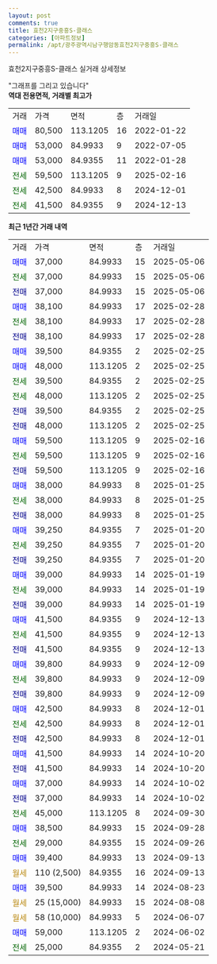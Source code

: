 ```yaml
---
layout: post
comments: true
title: 효천2지구중흥S-클래스
categories: [아파트정보]
permalink: /apt/광주광역시남구행암동효천2지구중흥S-클래스
---
```


효천2지구중흥S-클래스 실거래 상세정보

<script type="text/javascript">
  google.charts.load('current', {'packages':['line', 'corechart']});
  google.charts.setOnLoadCallback(drawChart);

  function drawChart() {
    var data = new google.visualization.DataTable();
    data.addColumn('date', '거래일');
    data.addColumn('number', "매매");
    data.addColumn('number', "전세");
    data.addColumn('number', "전매");

    data.addRows([[new Date(Date.parse("2025-05-06")), 37000, null, null], [new Date(Date.parse("2025-05-06")), null, 37000, null], [new Date(Date.parse("2025-05-06")), null, null, 37000], [new Date(Date.parse("2025-02-28")), 38100, null, null], [new Date(Date.parse("2025-02-28")), null, 38100, null], [new Date(Date.parse("2025-02-28")), null, null, 38100], [new Date(Date.parse("2025-02-25")), 39500, null, null], [new Date(Date.parse("2025-02-25")), 48000, null, null], [new Date(Date.parse("2025-02-25")), null, 39500, null], [new Date(Date.parse("2025-02-25")), null, 48000, null], [new Date(Date.parse("2025-02-25")), null, null, 39500], [new Date(Date.parse("2025-02-25")), null, null, 48000], [new Date(Date.parse("2025-02-16")), 59500, null, null], [new Date(Date.parse("2025-02-16")), null, 59500, null], [new Date(Date.parse("2025-02-16")), null, null, 59500], [new Date(Date.parse("2025-01-25")), 38000, null, null], [new Date(Date.parse("2025-01-25")), null, 38000, null], [new Date(Date.parse("2025-01-25")), null, null, 38000], [new Date(Date.parse("2025-01-20")), 39250, null, null], [new Date(Date.parse("2025-01-20")), null, 39250, null], [new Date(Date.parse("2025-01-20")), null, null, 39250], [new Date(Date.parse("2025-01-19")), 39000, null, null], [new Date(Date.parse("2025-01-19")), null, 39000, null], [new Date(Date.parse("2025-01-19")), null, null, 39000], [new Date(Date.parse("2024-12-13")), 41500, null, null], [new Date(Date.parse("2024-12-13")), null, 41500, null], [new Date(Date.parse("2024-12-13")), null, null, 41500], [new Date(Date.parse("2024-12-09")), 39800, null, null], [new Date(Date.parse("2024-12-09")), null, 39800, null], [new Date(Date.parse("2024-12-09")), null, null, 39800], [new Date(Date.parse("2024-12-01")), 42500, null, null], [new Date(Date.parse("2024-12-01")), null, 42500, null], [new Date(Date.parse("2024-12-01")), null, null, 42500], [new Date(Date.parse("2024-10-20")), 41500, null, null], [new Date(Date.parse("2024-10-20")), null, null, 41500], [new Date(Date.parse("2024-10-02")), 37000, null, null], [new Date(Date.parse("2024-10-02")), null, null, 37000], [new Date(Date.parse("2024-09-30")), null, 45000, null], [new Date(Date.parse("2024-09-28")), 38500, null, null], [new Date(Date.parse("2024-09-26")), null, 29000, null], [new Date(Date.parse("2024-09-13")), 39400, null, null], [new Date(Date.parse("2024-09-13")), null, null, null], [new Date(Date.parse("2024-08-23")), 39500, null, null], [new Date(Date.parse("2024-08-08")), null, null, null], [new Date(Date.parse("2024-06-07")), null, null, null], [new Date(Date.parse("2024-06-02")), 59000, null, null], [new Date(Date.parse("2024-05-21")), null, 25000, null]]);

    var options = {
      hAxis: {
        format: 'yyyy/MM/dd'
      },    
      lineWidth: 0,
      pointsVisible: true,    
      title: '최근 1년간 유형별 실거래가 분포',
      legend: { position: 'bottom' }
    };

    var formatter = new google.visualization.NumberFormat({pattern:'###,###'} );
    formatter.format(data, 1);
    formatter.format(data, 2);
    
    setTimeout(function() {
        var chart = new google.visualization.LineChart(document.getElementById('columnchart_material'));
        chart.draw(data, (options));
        document.getElementById('loading').style.display = 'none';
    }, 200);
  }
</script>


<div id="loading" style="z-index:20; display: block; margin-left: 0px">"그래프를 그리고 있습니다"</div>
<div id="columnchart_material" style="width: 95%; margin-left: 0px; display: block"></div>
<!-- contents start -->
<b>역대 전용면적, 거래별 최고가</b>
<table class="sortable">
    <tr>
      <td>거래</td>
      <td>가격</td>
      <td>면적</td>
      <td>층</td>
      <td>거래일</td>
    </tr>
        <tr>
          <td><a style="color: blue">매매</a></td>
          <td>80,500</td>
          <td>113.1205</td>
          <td>16</td>
          <td>2022-01-22</td>
        </tr>            <tr>
          <td><a style="color: blue">매매</a></td>
          <td>53,000</td>
          <td>84.9933</td>
          <td>9</td>
          <td>2022-07-05</td>
        </tr>            <tr>
          <td><a style="color: blue">매매</a></td>
          <td>53,000</td>
          <td>84.9355</td>
          <td>11</td>
          <td>2022-01-28</td>
        </tr>        
        <tr>
              <td><a style="color: darkgreen">전세</a></td>
              <td>59,500</td>
              <td>113.1205</td>
              <td>9</td>
              <td>2025-02-16</td>
            </tr>            <tr>
              <td><a style="color: darkgreen">전세</a></td>
              <td>42,500</td>
              <td>84.9933</td>
              <td>8</td>
              <td>2024-12-01</td>
            </tr>            <tr>
              <td><a style="color: darkgreen">전세</a></td>
              <td>41,500</td>
              <td>84.9355</td>
              <td>9</td>
              <td>2024-12-13</td>
            </tr>        
    
</table>

<b>최근 1년간 거래 내역</b>

<table class="sortable">
    <tr>
      <td>거래</td>
      <td>가격</td>
      <td>면적</td>
      <td>층</td>
      <td>거래일</td>
    </tr>
    <tr>
      <td><a style="color: blue">매매</a></td>
      <td>37,000</td>
      <td>84.9933</td>
      <td>15</td>
      <td>2025-05-06</td>
    </tr>          <tr>
      <td><a style="color: darkgreen">전세</a></td>
      <td>37,000</td>
      <td>84.9933</td>
      <td>15</td>
      <td>2025-05-06</td>
    </tr>          <tr>
      <td><a style="color: darkblue">전매</a></td>
      <td>37,000</td>
      <td>84.9933</td>
      <td>15</td>
      <td>2025-05-06</td>
    </tr>          <tr>
      <td><a style="color: blue">매매</a></td>
      <td>38,100</td>
      <td>84.9933</td>
      <td>17</td>
      <td>2025-02-28</td>
    </tr>          <tr>
      <td><a style="color: darkgreen">전세</a></td>
      <td>38,100</td>
      <td>84.9933</td>
      <td>17</td>
      <td>2025-02-28</td>
    </tr>          <tr>
      <td><a style="color: darkblue">전매</a></td>
      <td>38,100</td>
      <td>84.9933</td>
      <td>17</td>
      <td>2025-02-28</td>
    </tr>          <tr>
      <td><a style="color: blue">매매</a></td>
      <td>39,500</td>
      <td>84.9355</td>
      <td>2</td>
      <td>2025-02-25</td>
    </tr>          <tr>
      <td><a style="color: blue">매매</a></td>
      <td>48,000</td>
      <td>113.1205</td>
      <td>2</td>
      <td>2025-02-25</td>
    </tr>          <tr>
      <td><a style="color: darkgreen">전세</a></td>
      <td>39,500</td>
      <td>84.9355</td>
      <td>2</td>
      <td>2025-02-25</td>
    </tr>          <tr>
      <td><a style="color: darkgreen">전세</a></td>
      <td>48,000</td>
      <td>113.1205</td>
      <td>2</td>
      <td>2025-02-25</td>
    </tr>          <tr>
      <td><a style="color: darkblue">전매</a></td>
      <td>39,500</td>
      <td>84.9355</td>
      <td>2</td>
      <td>2025-02-25</td>
    </tr>          <tr>
      <td><a style="color: darkblue">전매</a></td>
      <td>48,000</td>
      <td>113.1205</td>
      <td>2</td>
      <td>2025-02-25</td>
    </tr>          <tr>
      <td><a style="color: blue">매매</a></td>
      <td>59,500</td>
      <td>113.1205</td>
      <td>9</td>
      <td>2025-02-16</td>
    </tr>          <tr>
      <td><a style="color: darkgreen">전세</a></td>
      <td>59,500</td>
      <td>113.1205</td>
      <td>9</td>
      <td>2025-02-16</td>
    </tr>          <tr>
      <td><a style="color: darkblue">전매</a></td>
      <td>59,500</td>
      <td>113.1205</td>
      <td>9</td>
      <td>2025-02-16</td>
    </tr>          <tr>
      <td><a style="color: blue">매매</a></td>
      <td>38,000</td>
      <td>84.9933</td>
      <td>8</td>
      <td>2025-01-25</td>
    </tr>          <tr>
      <td><a style="color: darkgreen">전세</a></td>
      <td>38,000</td>
      <td>84.9933</td>
      <td>8</td>
      <td>2025-01-25</td>
    </tr>          <tr>
      <td><a style="color: darkblue">전매</a></td>
      <td>38,000</td>
      <td>84.9933</td>
      <td>8</td>
      <td>2025-01-25</td>
    </tr>          <tr>
      <td><a style="color: blue">매매</a></td>
      <td>39,250</td>
      <td>84.9355</td>
      <td>7</td>
      <td>2025-01-20</td>
    </tr>          <tr>
      <td><a style="color: darkgreen">전세</a></td>
      <td>39,250</td>
      <td>84.9355</td>
      <td>7</td>
      <td>2025-01-20</td>
    </tr>          <tr>
      <td><a style="color: darkblue">전매</a></td>
      <td>39,250</td>
      <td>84.9355</td>
      <td>7</td>
      <td>2025-01-20</td>
    </tr>          <tr>
      <td><a style="color: blue">매매</a></td>
      <td>39,000</td>
      <td>84.9933</td>
      <td>14</td>
      <td>2025-01-19</td>
    </tr>          <tr>
      <td><a style="color: darkgreen">전세</a></td>
      <td>39,000</td>
      <td>84.9933</td>
      <td>14</td>
      <td>2025-01-19</td>
    </tr>          <tr>
      <td><a style="color: darkblue">전매</a></td>
      <td>39,000</td>
      <td>84.9933</td>
      <td>14</td>
      <td>2025-01-19</td>
    </tr>          <tr>
      <td><a style="color: blue">매매</a></td>
      <td>41,500</td>
      <td>84.9355</td>
      <td>9</td>
      <td>2024-12-13</td>
    </tr>          <tr>
      <td><a style="color: darkgreen">전세</a></td>
      <td>41,500</td>
      <td>84.9355</td>
      <td>9</td>
      <td>2024-12-13</td>
    </tr>          <tr>
      <td><a style="color: darkblue">전매</a></td>
      <td>41,500</td>
      <td>84.9355</td>
      <td>9</td>
      <td>2024-12-13</td>
    </tr>          <tr>
      <td><a style="color: blue">매매</a></td>
      <td>39,800</td>
      <td>84.9933</td>
      <td>9</td>
      <td>2024-12-09</td>
    </tr>          <tr>
      <td><a style="color: darkgreen">전세</a></td>
      <td>39,800</td>
      <td>84.9933</td>
      <td>9</td>
      <td>2024-12-09</td>
    </tr>          <tr>
      <td><a style="color: darkblue">전매</a></td>
      <td>39,800</td>
      <td>84.9933</td>
      <td>9</td>
      <td>2024-12-09</td>
    </tr>          <tr>
      <td><a style="color: blue">매매</a></td>
      <td>42,500</td>
      <td>84.9933</td>
      <td>8</td>
      <td>2024-12-01</td>
    </tr>          <tr>
      <td><a style="color: darkgreen">전세</a></td>
      <td>42,500</td>
      <td>84.9933</td>
      <td>8</td>
      <td>2024-12-01</td>
    </tr>          <tr>
      <td><a style="color: darkblue">전매</a></td>
      <td>42,500</td>
      <td>84.9933</td>
      <td>8</td>
      <td>2024-12-01</td>
    </tr>          <tr>
      <td><a style="color: blue">매매</a></td>
      <td>41,500</td>
      <td>84.9933</td>
      <td>14</td>
      <td>2024-10-20</td>
    </tr>          <tr>
      <td><a style="color: darkblue">전매</a></td>
      <td>41,500</td>
      <td>84.9933</td>
      <td>14</td>
      <td>2024-10-20</td>
    </tr>          <tr>
      <td><a style="color: blue">매매</a></td>
      <td>37,000</td>
      <td>84.9933</td>
      <td>14</td>
      <td>2024-10-02</td>
    </tr>          <tr>
      <td><a style="color: darkblue">전매</a></td>
      <td>37,000</td>
      <td>84.9933</td>
      <td>14</td>
      <td>2024-10-02</td>
    </tr>          <tr>
      <td><a style="color: darkgreen">전세</a></td>
      <td>45,000</td>
      <td>113.1205</td>
      <td>8</td>
      <td>2024-09-30</td>
    </tr>          <tr>
      <td><a style="color: blue">매매</a></td>
      <td>38,500</td>
      <td>84.9933</td>
      <td>15</td>
      <td>2024-09-28</td>
    </tr>          <tr>
      <td><a style="color: darkgreen">전세</a></td>
      <td>29,000</td>
      <td>84.9355</td>
      <td>15</td>
      <td>2024-09-26</td>
    </tr>          <tr>
      <td><a style="color: blue">매매</a></td>
      <td>39,400</td>
      <td>84.9933</td>
      <td>13</td>
      <td>2024-09-13</td>
    </tr>          <tr>
      <td><a style="color: darkgoldenrod">월세</a></td>
      <td>110 (2,500)</td>
      <td>84.9355</td>
      <td>16</td>
      <td>2024-09-13</td>
    </tr>          <tr>
      <td><a style="color: blue">매매</a></td>
      <td>39,500</td>
      <td>84.9933</td>
      <td>14</td>
      <td>2024-08-23</td>
    </tr>          <tr>
      <td><a style="color: darkgoldenrod">월세</a></td>
      <td>25 (15,000)</td>
      <td>84.9933</td>
      <td>15</td>
      <td>2024-08-08</td>
    </tr>          <tr>
      <td><a style="color: darkgoldenrod">월세</a></td>
      <td>58 (10,000)</td>
      <td>84.9933</td>
      <td>5</td>
      <td>2024-06-07</td>
    </tr>          <tr>
      <td><a style="color: blue">매매</a></td>
      <td>59,000</td>
      <td>113.1205</td>
      <td>2</td>
      <td>2024-06-02</td>
    </tr>          <tr>
      <td><a style="color: darkgreen">전세</a></td>
      <td>25,000</td>
      <td>84.9355</td>
      <td>2</td>
      <td>2024-05-21</td>
    </tr>      </table>
<!-- contents end -->    

